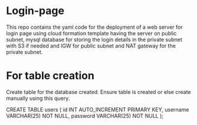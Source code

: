# Login-page
This repo contains the yaml code for the deployment of a web server for login page using cloud formation template having the server on public subnet, mysql database for storing the login details in the private subnet with S3 if needed and IGW for public subnet and NAT gateway for the private subnet.

# For table creation
Create table for the database created. Ensure table is created or else create manually using this query.

CREATE TABLE users (
    id INT AUTO_INCREMENT PRIMARY KEY,
    username VARCHAR(25) NOT NULL,
    password VARCHAR(25) NOT NULL
);
